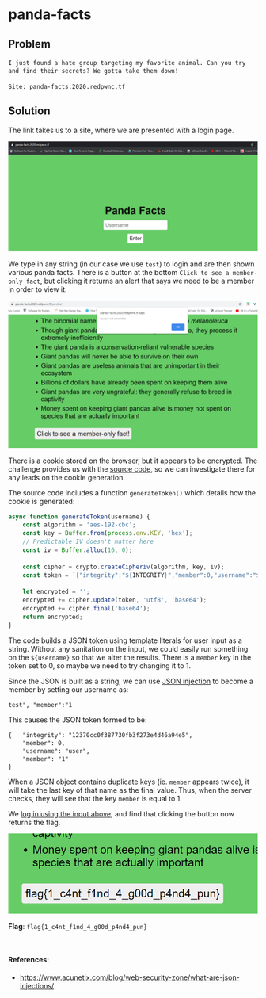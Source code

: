 # panda-facts

## Problem

```
I just found a hate group targeting my favorite animal. Can you try and find their secrets? We gotta take them down!

Site: panda-facts.2020.redpwnc.tf
```

## Solution

The link takes us to a site, where we are presented with a login page.

![](images/panda1.PNG)

We type in any string (in our case we use `test`) to login and are then shown various panda facts. There is a button at
the bottom `Click to see a member-only fact`, but clicking it returns an alert that says we need to be a member in order
to view it.

![](images/panda2a.PNG)

There is a cookie stored on the browser, but it appears to be encrypted. The challenge provides us with the [source code](files/panda-facts/index.js),
 so we can investigate there for any leads on the cookie generation.

The source code includes a function `generateToken()` which details how the cookie is generated:
```javascript
async function generateToken(username) {
    const algorithm = 'aes-192-cbc'; 
    const key = Buffer.from(process.env.KEY, 'hex'); 
    // Predictable IV doesn't matter here
    const iv = Buffer.alloc(16, 0);

    const cipher = crypto.createCipheriv(algorithm, key, iv);
    const token = `{"integrity":"${INTEGRITY}","member":0,"username":"${username}"}`

    let encrypted = '';
    encrypted += cipher.update(token, 'utf8', 'base64');
    encrypted += cipher.final('base64');
    return encrypted;
}
```
The code builds a JSON token using template literals for user input as a string. Without any sanitation on the input,
we could easily run something on the `${username}` so that we alter the results. There is a `member` key in the
token set to 0, so maybe we need to try changing it to 1.
 
Since the JSON is built as a string, we can use [JSON injection](https://www.acunetix.com/blog/web-security-zone/what-are-json-injections/) 
to become a member by setting our username as:
```
test", "member":"1
```

This causes the JSON token formed to be:
```
{   "integrity": "12370cc0f387730fb3f273e4d46a94e5",
    "member": 0,
    "username": "user",
    "member": "1"
}
```

When a JSON object contains duplicate keys (ie. `member` appears twice), it will take the last key of that name as the final value. 
Thus, when the server checks, they will see that the key `member` is equal to 1.

We [log in using the input above](images/panda3.PNG), and find that clicking the button now returns the flag.

![](images/panda_flag.PNG)

**Flag**: `flag{1_c4nt_f1nd_4_g00d_p4nd4_pun}`

&nbsp;

#### References:
* https://www.acunetix.com/blog/web-security-zone/what-are-json-injections/